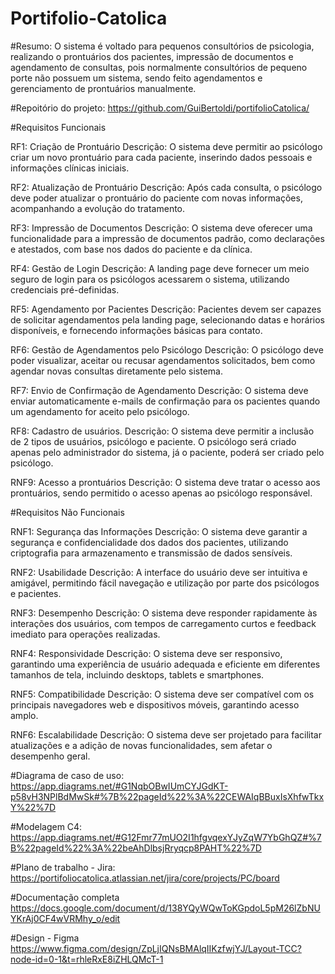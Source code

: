 # Portifolio-Catolica

#Resumo:
O sistema é voltado para pequenos consultórios de psicologia, realizando o prontuários dos pacientes, impressão de documentos e agendamento de consultas, pois normalmente consultórios de pequeno porte não possuem um sistema, sendo feito agendamentos e gerenciamento de prontuários manualmente.

#Repoitório do projeto:
https://github.com/GuiBertoldi/portifolioCatolica/

#Requisitos Funcionais

RF1: Criação de Prontuário
Descrição: O sistema deve permitir ao psicólogo criar um novo prontuário para cada paciente, inserindo dados pessoais e informações clínicas iniciais.

RF2: Atualização de Prontuário
Descrição: Após cada consulta, o psicólogo deve poder atualizar o prontuário do paciente com novas informações, acompanhando a evolução do tratamento.

RF3: Impressão de Documentos
Descrição: O sistema deve oferecer uma funcionalidade para a impressão de documentos padrão, como declarações e atestados, com base nos dados do paciente e da clínica.

RF4: Gestão de Login
Descrição: A landing page deve fornecer um meio seguro de login para os psicólogos acessarem o sistema, utilizando credenciais pré-definidas.

RF5: Agendamento por Pacientes
Descrição: Pacientes devem ser capazes de solicitar agendamentos pela landing page, selecionando datas e horários disponíveis, e fornecendo informações básicas para contato.

RF6: Gestão de Agendamentos pelo Psicólogo
Descrição: O psicólogo deve poder visualizar, aceitar ou recusar agendamentos solicitados, bem como agendar novas consultas diretamente pelo sistema.

RF7: Envio de Confirmação de Agendamento
Descrição: O sistema deve enviar automaticamente e-mails de confirmação para os pacientes quando um agendamento for aceito pelo psicólogo.

RF8: Cadastro de usuários.
Descrição: O sistema deve permitir a inclusão de 2 tipos de usuários, psicólogo e paciente. O psicólogo será criado apenas pelo administrador do sistema, já o paciente, poderá ser criado pelo psicólogo.

RNF9: Acesso a prontuários
Descrição: O sistema deve tratar o acesso aos prontuários, sendo permitido o acesso apenas ao psicólogo responsável.

#Requisitos Não Funcionais

RNF1: Segurança das Informações
Descrição: O sistema deve garantir a segurança e confidencialidade dos dados dos pacientes, utilizando criptografia para armazenamento e transmissão de dados sensíveis.

RNF2: Usabilidade
Descrição: A interface do usuário deve ser intuitiva e amigável, permitindo fácil navegação e utilização por parte dos psicólogos e pacientes.

RNF3: Desempenho
Descrição: O sistema deve responder rapidamente às interações dos usuários, com tempos de carregamento curtos e feedback imediato para operações realizadas.

RNF4: Responsividade
Descrição: O sistema deve ser responsivo, garantindo uma experiência de usuário adequada e eficiente em diferentes tamanhos de tela, incluindo desktops, tablets e smartphones.

RNF5: Compatibilidade
Descrição: O sistema deve ser compatível com os principais navegadores web e dispositivos móveis, garantindo acesso amplo.

RNF6: Escalabilidade
Descrição: O sistema deve ser projetado para facilitar atualizações e a adição de novas funcionalidades, sem afetar o desempenho geral.

#Diagrama de caso de uso:
https://app.diagrams.net/#G1NqbOBwIUmCYJGdKT-p58vH3NPlBdMwSk#%7B%22pageId%22%3A%22CEWAIqBBuxIsXhfwTkxY%22%7D

#Modelagem C4:
https://app.diagrams.net/#G12Fmr77mUO2I1hfgvqexYJyZqW7YbGhQZ#%7B%22pageId%22%3A%22beAhDlbsjRryqcp8PAHT%22%7D

#Plano de trabalho - Jira:
https://portifoliocatolica.atlassian.net/jira/core/projects/PC/board

#Documentação completa
https://docs.google.com/document/d/138YQyWQwToKGpdoL5pM26lZbNUYKrAj0CF4wVRMhy_o/edit

#Design - Figma
https://www.figma.com/design/ZpLjIQNsBMAlqIIKzfwjYJ/Layout-TCC?node-id=0-1&t=rhleRxE8iZHLQMcT-1
